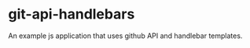 git-api-handlebars
==================

An example js application that uses github API and handlebar templates.